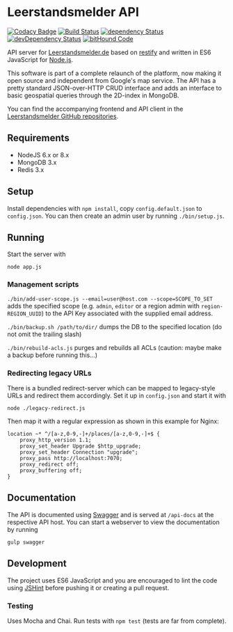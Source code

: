 # Leerstandsmelder API

[![Codacy Badge](https://api.codacy.com/project/badge/Grade/4710609f84ea4e9f9796ed1ca45f6e72)](https://www.codacy.com/app/dasantonym/leerstandsmelder-node-api?utm_source=github.com&utm_medium=referral&utm_content=Leerstandsmelder/leerstandsmelder-node-api&utm_campaign=badger)
[![Build Status](https://travis-ci.org/Leerstandsmelder/leerstandsmelder-node-api.svg?branch=master)](https://travis-ci.org/Leerstandsmelder/leerstandsmelder-node-api) [![dependency Status](https://david-dm.org/Leerstandsmelder/leerstandsmelder-node-api.svg)](https://david-dm.org/Leerstandsmelder/leerstandsmelder-node-api) [![devDependency Status](https://david-dm.org/Leerstandsmelder/leerstandsmelder-node-api/dev-status.svg)](https://david-dm.org/Leerstandsmelder/leerstandsmelder-node-api#info=devDependencies) [![bitHound Code](https://www.bithound.io/github/Leerstandsmelder/leerstandsmelder-node-api/badges/code.svg)](https://www.bithound.io/github/Leerstandsmelder/leerstandsmelder-node-api)

API server for [Leerstandsmelder.de](http://www.leerstandsmelder.de) based on [restify](http://restify.com) and written in ES6 JavaScript for [Node.js](https://nodejs.org).

This software is part of a complete relaunch of the platform, now making it open source and independent from Google's map service. The API has a pretty standard JSON-over-HTTP CRUD interface and adds an interface to basic geospatial queries through the 2D-index in MongoDB.

You can find the accompanying frontend and API client in the [Leerstandsmelder GitHub repositories](https://github.com/Leerstandsmelder).

## Requirements

* NodeJS 6.x or 8.x
* MongoDB 3.x
* Redis 3.x

## Setup

Install dependencies with ``npm install``, copy ``config.default.json`` to ``config.json``. You can then create an admin user by running ``./bin/setup.js``.

## Running

Start the server with
```
node app.js
```

### Management scripts

``./bin/add-user-scope.js --email=user@host.com --scope=SCOPE_TO_SET`` adds the specified scope (e.g. ``admin``, ``editor`` or a region admin with ``region-REGION_UUID``) to the API Key associated with the supplied email address.

``./bin/backup.sh /path/to/dir/`` dumps the DB to the specified location (do not omit the trailing slash) 

``./bin/rebuild-acls.js`` purges and rebuilds all ACLs (caution: maybe make a backup before running this...)

### Redirecting legacy URLs

There is a bundled redirect-server which can be mapped to legacy-style URLs and redirect them accordingly. Set it up in ``config.json`` and start it with

```
node ./legacy-redirect.js
```

Then map it with a regular expression as shown in this example for Nginx:

```
location ~* ^/[a-z,0-9,-]+/places/[a-z,0-9,-]+$ {
    proxy_http_version 1.1;
    proxy_set_header Upgrade $http_upgrade;
    proxy_set_header Connection "upgrade";
    proxy_pass http://localhost:7070;
    proxy_redirect off;
    proxy_buffering off;
}
```

## Documentation

The API is documented using [Swagger](http://swagger.io/) and is served at ``/api-docs`` at the respective API host. You can start a webserver to view the documentation by running
```
gulp swagger
```

## Development

The project uses ES6 JavaScript and you are encouraged to lint the code using [JSHint](http://jshint.com/) before pushing it or creating a pull request.

### Testing ###

Uses Mocha and Chai. Run tests with ``npm test`` (tests are far from complete).
